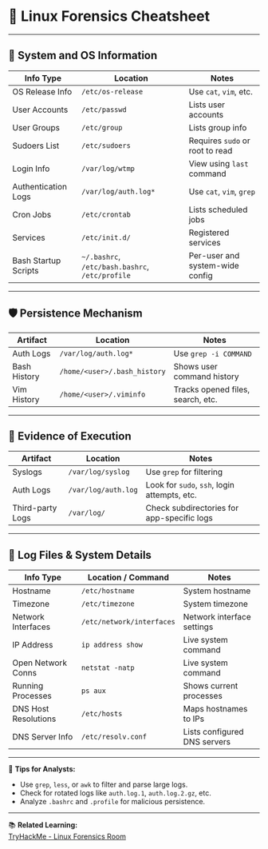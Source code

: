 <!-- README.md -->

# 🐧 Linux Forensics Cheatsheet

---

## 📘 System and OS Information

| Info Type               | Location                          | Notes                                      |
|------------------------|-----------------------------------|--------------------------------------------|
| OS Release Info        | `/etc/os-release`                 | Use `cat`, `vim`, etc.                     |
| User Accounts          | `/etc/passwd`                     | Lists user accounts                        |
| User Groups            | `/etc/group`                      | Lists group info                           |
| Sudoers List           | `/etc/sudoers`                    | Requires `sudo` or root to read            |
| Login Info             | `/var/log/wtmp`                   | View using `last` command                  |
| Authentication Logs    | `/var/log/auth.log*`              | Use `cat`, `vim`, `grep`                   |
| Cron Jobs              | `/etc/crontab`                    | Lists scheduled jobs                       |
| Services               | `/etc/init.d/`                    | Registered services                        |
| Bash Startup Scripts   | `~/.bashrc`, `/etc/bash.bashrc`, `/etc/profile` | Per-user and system-wide config    |

---

## 🛡️ Persistence Mechanism

| Artifact              | Location                           | Notes                                        |
|-----------------------|------------------------------------|----------------------------------------------|
| Auth Logs             | `/var/log/auth.log*`               | Use `grep -i COMMAND`                        |
| Bash History          | `/home/<user>/.bash_history`       | Shows user command history                   |
| Vim History           | `/home/<user>/.viminfo`            | Tracks opened files, search, etc.            |

---

## 🧪 Evidence of Execution

| Artifact              | Location                           | Notes                                        |
|-----------------------|------------------------------------|----------------------------------------------|
| Syslogs               | `/var/log/syslog`                  | Use `grep` for filtering                     |
| Auth Logs             | `/var/log/auth.log`                | Look for `sudo`, `ssh`, login attempts, etc. |
| Third-party Logs      | `/var/log/`                        | Check subdirectories for app-specific logs   |

---

## 📄 Log Files & System Details

| Info Type              | Location / Command                | Notes                                        |
|------------------------|----------------------------------|----------------------------------------------|
| Hostname               | `/etc/hostname`                  | System hostname                              |
| Timezone               | `/etc/timezone`                  | System timezone                              |
| Network Interfaces     | `/etc/network/interfaces`        | Network interface settings                   |
| IP Address             | `ip address show`                | Live system command                          |
| Open Network Conns     | `netstat -natp`                  | Live system command                          |
| Running Processes      | `ps aux`                         | Shows current processes                      |
| DNS Host Resolutions   | `/etc/hosts`                     | Maps hostnames to IPs                        |
| DNS Server Info        | `/etc/resolv.conf`               | Lists configured DNS servers                 |

---

🧠 **Tips for Analysts:**
- Use `grep`, `less`, or `awk` to filter and parse large logs.
- Check for rotated logs like `auth.log.1`, `auth.log.2.gz`, etc.
- Analyze `.bashrc` and `.profile` for malicious persistence.

---

📚 **Related Learning:**  
[TryHackMe - Linux Forensics Room](https://tryhackme.com/room/linuxforensics)

